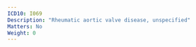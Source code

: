 ```yaml
---
ICD10: I069
Description: "Rheumatic aortic valve disease, unspecified"
Matters: No
Weight: 0
---
```


